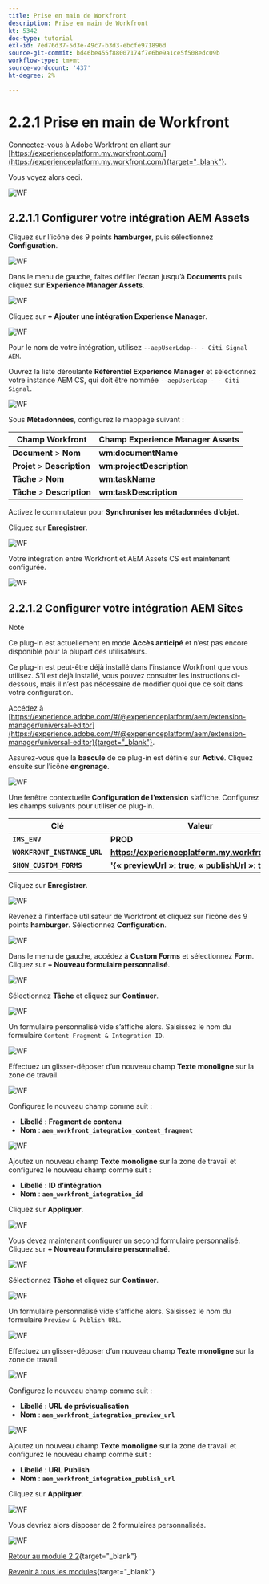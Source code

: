 ```yaml
---
title: Prise en main de Workfront
description: Prise en main de Workfront
kt: 5342
doc-type: tutorial
exl-id: 7ed76d37-5d3e-49c7-b3d3-ebcfe971896d
source-git-commit: bd46be455f88007174f7e6be9a1ce5f508edc09b
workflow-type: tm+mt
source-wordcount: '437'
ht-degree: 2%

---
```


# 2.2.1 Prise en main de Workfront

Connectez-vous à Adobe Workfront en allant sur [https://experienceplatform.my.workfront.com/](https://experienceplatform.my.workfront.com/){target="_blank"}.

Vous voyez alors ceci.

![WF](./images/wfb1.png)

## 2.2.1.1 Configurer votre intégration AEM Assets

Cliquez sur l’icône des 9 points **hamburger**, puis sélectionnez **Configuration**.

![WF](./images/wfb2.png)

Dans le menu de gauche, faites défiler l’écran jusqu’à **Documents** puis cliquez sur **Experience Manager Assets**.

![WF](./images/wfb3.png)

Cliquez sur **+ Ajouter une intégration Experience Manager**.

![WF](./images/wfb4.png)

Pour le nom de votre intégration, utilisez `--aepUserLdap-- - Citi Signal AEM`.

Ouvrez la liste déroulante **Référentiel Experience Manager** et sélectionnez votre instance AEM CS, qui doit être nommée `--aepUserLdap-- - Citi Signal`.

![WF](./images/wfb5.png)

Sous **Métadonnées**, configurez le mappage suivant :

| Champ Workfront | Champ Experience Manager Assets |
| --------------- | ------------------------------ | 
| **Document** > **Nom** | **wm:documentName** |
| **Projet** > **Description** | **wm:projectDescription** |
| **Tâche** > **Nom** | **wm:taskName** |
| **Tâche** > **Description** | **wm:taskDescription** |

Activez le commutateur pour **Synchroniser les métadonnées d’objet**.

Cliquez sur **Enregistrer**.

![WF](./images/wfb6.png)

Votre intégration entre Workfront et AEM Assets CS est maintenant configurée.

![WF](./images/wfb7.png)

## 2.2.1.2 Configurer votre intégration AEM Sites

>[!NOTE]
>
>Ce plug-in est actuellement en mode **Accès anticipé** et n’est pas encore disponible pour la plupart des utilisateurs.
>
>Ce plug-in est peut-être déjà installé dans l’instance Workfront que vous utilisez. S’il est déjà installé, vous pouvez consulter les instructions ci-dessous, mais il n’est pas nécessaire de modifier quoi que ce soit dans votre configuration.

Accédez à [https://experience.adobe.com/#/@experienceplatform/aem/extension-manager/universal-editor](https://experience.adobe.com/#/@experienceplatform/aem/extension-manager/universal-editor){target="_blank"}.

Assurez-vous que la **bascule** de ce plug-in est définie sur **Activé**. Cliquez ensuite sur l’icône **engrenage**.

![WF](./images/wfb8.png)

Une fenêtre contextuelle **Configuration de l’extension** s’affiche. Configurez les champs suivants pour utiliser ce plug-in.

| Clé | Valeur |
| --------------- | ------------------------------ | 
| **`IMS_ENV`** | **PROD** |
| **`WORKFRONT_INSTANCE_URL`** | **https://experienceplatform.my.workfront.com** |
| **`SHOW_CUSTOM_FORMS`** | **&#39;{« previewUrl »: true, « publishUrl »: true}&#39;** |

Cliquez sur **Enregistrer**.

![WF](./images/wfb8.png)

Revenez à l’interface utilisateur de Workfront et cliquez sur l’icône des 9 points **hamburger**. Sélectionnez **Configuration**.

![WF](./images/wfb9.png)

Dans le menu de gauche, accédez à **Custom Forms** et sélectionnez **Form**. Cliquez sur **+ Nouveau formulaire personnalisé**.

![WF](./images/wfb10.png)

Sélectionnez **Tâche** et cliquez sur **Continuer**.

![WF](./images/wfb11.png)

Un formulaire personnalisé vide s’affiche alors. Saisissez le nom du formulaire `Content Fragment & Integration ID`.

![WF](./images/wfb12.png)

Effectuez un glisser-déposer d’un nouveau champ **Texte monoligne** sur la zone de travail.

![WF](./images/wfb13.png)

Configurez le nouveau champ comme suit :

- **Libellé** : **Fragment de contenu**
- **Nom** : **`aem_workfront_integration_content_fragment`**

![WF](./images/wfb14.png)

Ajoutez un nouveau champ **Texte monoligne** sur la zone de travail et configurez le nouveau champ comme suit :

- **Libellé** : **ID d’intégration**
- **Nom** : **`aem_workfront_integration_id`**

Cliquez sur **Appliquer**.

![WF](./images/wfb15.png)

Vous devez maintenant configurer un second formulaire personnalisé. Cliquez sur **+ Nouveau formulaire personnalisé**.

![WF](./images/wfb10.png)

Sélectionnez **Tâche** et cliquez sur **Continuer**.

![WF](./images/wfb11.png)

Un formulaire personnalisé vide s’affiche alors. Saisissez le nom du formulaire `Preview & Publish URL`.

![WF](./images/wfb16.png)

Effectuez un glisser-déposer d’un nouveau champ **Texte monoligne** sur la zone de travail.

![WF](./images/wfb17.png)

Configurez le nouveau champ comme suit :

- **Libellé** : **URL de prévisualisation**
- **Nom** : **`aem_workfront_integration_preview_url`**

![WF](./images/wfb18.png)

Ajoutez un nouveau champ **Texte monoligne** sur la zone de travail et configurez le nouveau champ comme suit :

- **Libellé** : **URL Publish**
- **Nom** : **`aem_workfront_integration_publish_url`**

Cliquez sur **Appliquer**.

![WF](./images/wfb19.png)

Vous devriez alors disposer de 2 formulaires personnalisés.

![WF](./images/wfb20.png)

[Retour au module 2.2](./workfront.md){target="_blank"}

[Revenir à tous les modules](./../../../overview.md){target="_blank"}
